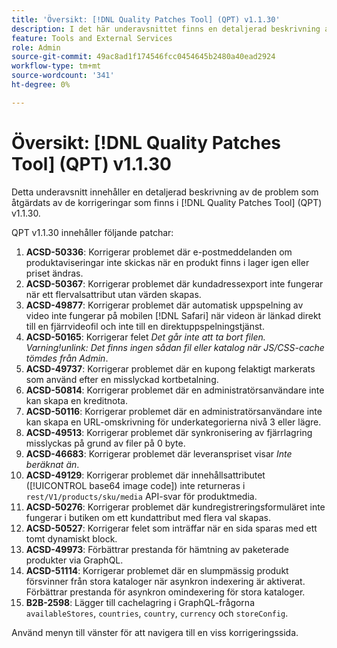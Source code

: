 ```yaml
---
title: 'Översikt: [!DNL Quality Patches Tool] (QPT) v1.1.30'
description: I det här underavsnittet finns en detaljerad beskrivning av de problem som åtgärdats av de korrigeringar som finns i  [!DNL Quality Patches Tool] (QPT) v1.1.30.
feature: Tools and External Services
role: Admin
source-git-commit: 49ac8ad1f174546fcc0454645b2480a40ead2924
workflow-type: tm+mt
source-wordcount: '341'
ht-degree: 0%

---
```


# Översikt: [!DNL Quality Patches Tool] (QPT) v1.1.30

Detta underavsnitt innehåller en detaljerad beskrivning av de problem som åtgärdats av de korrigeringar som finns i [!DNL Quality Patches Tool] (QPT) v1.1.30.

QPT v1.1.30 innehåller följande patchar:

1. **ACSD-50336**: Korrigerar problemet där e-postmeddelanden om produktaviseringar inte skickas när en produkt finns i lager igen eller priset ändras.
1. **ACSD-50367**: Korrigerar problemet där kundadressexport inte fungerar när ett flervalsattribut utan värden skapas.
1. **ACSD-49877**: Korrigerar problemet där automatisk uppspelning av video inte fungerar på mobilen [!DNL Safari] när videon är länkad direkt till en fjärrvideofil och inte till en direktuppspelningstjänst.
1. **ACSD-50165**: Korrigerar felet *Det går inte att ta bort filen. Varning!unlink: Det finns ingen sådan fil eller katalog när JS/CSS-cache tömdes från Admin*.
1. **ACSD-49737**: Korrigerar problemet där en kupong felaktigt markerats som använd efter en misslyckad kortbetalning.
1. **ACSD-50814**: Korrigerar problemet där en administratörsanvändare inte kan skapa en kreditnota.
1. **ACSD-50116**: Korrigerar problemet där en administratörsanvändare inte kan skapa en URL-omskrivning för underkategorierna nivå 3 eller lägre.
1. **ACSD-49513**: Korrigerar problemet där synkronisering av fjärrlagring misslyckas på grund av filer på 0 byte.
1. **ACSD-46683**: Korrigerar problemet där leveranspriset visar *Inte beräknat än*.
1. **ACSD-49129**: Korrigerar problemet där innehållsattributet ([!UICONTROL base64 image code]) inte returneras i `rest/V1/products/sku/media` API-svar för produktmedia.
1. **ACSD-50276**: Korrigerar problemet där kundregistreringsformuläret inte fungerar i butiken om ett kundattribut med flera val skapas.
1. **ACSD-50527**: Korrigerar felet som inträffar när en sida sparas med ett tomt dynamiskt block.
1. **ACSD-49973**: Förbättrar prestanda för hämtning av paketerade produkter via GraphQL.
1. **ACSD-51114**: Korrigerar problemet där en slumpmässig produkt försvinner från stora kataloger när asynkron indexering är aktiverat. Förbättrar prestanda för asynkron omindexering för stora kataloger.
1. **B2B-2598**: Lägger till cachelagring i GraphQL-frågorna `availableStores`, `countries`, `country`, `currency` och `storeConfig`.

Använd menyn till vänster för att navigera till en viss korrigeringssida.
